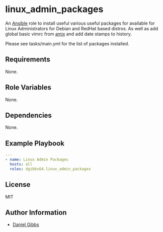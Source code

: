 # linux_admin_packages

An [Ansible](https://www.ansible.com) role to install useful various useful packages for available for Linux Administrators for Debian and RedHat based distros.
As well as add global basic vimrc from [amix](https://github.com/amix/vimrc) and add date stamps to history.

Please see tasks/main.yml for the list of packages installed.

## Requirements

None.

## Role Variables

None.

## Dependencies

None.

## Example Playbook

```yaml
---
- name: Linux Admin Packages
  hosts: all
  roles: dgibbs64.linux_admin_packages
```

## License

MIT

## Author Information

- [Daniel Gibbs](https://danielgibbs.co.uk)
